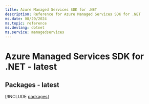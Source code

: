 ```yaml
---
title: Azure Managed Services SDK for .NET
description: Reference for Azure Managed Services SDK for .NET
ms.date: 08/29/2024
ms.topic: reference
ms.devlang: dotnet
ms.service: managedservices
---
```

# Azure Managed Services SDK for .NET - latest
## Packages - latest
[!INCLUDE [packages](managed-services-index.md)]